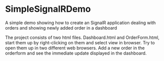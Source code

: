 # SimpleSignalRDemo
A simple demo showing how to create an SignalR application dealing with orders and showing newly added order in a dashboard

The project consists of two html files. Dashboard.html and OrderForm.html, start them up by right-clicking on them and select view in browser. Try to open them up in two different web browsers. Add a new order in the orderform and see the immediate update displayed in the dashboard.

